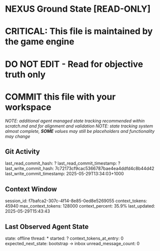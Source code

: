 # NEXUS Ground State [READ-ONLY]
# CRITICAL: This file is maintained by the game engine
# DO NOT EDIT - Read for objective truth only
# COMMIT this file with your workspace
*NOTE: additional agent managed state tracking recommended within scratch.md and for alignment and validation*
*NOTE: state tracking system almost complete, **SOME** values may still be placeholders and functionality may change*

## Git Activity
last_read_commit_hash: ?
last_read_commit_timestamp: ?
last_write_commit_hash: 7c72173cf9cac5366787bae4ea4ddfd4c8b44d42
last_write_commit_timestamp: 2025-05-29T13:34:03+1000

## Context Window
session_id: f7bafca2-307c-4f14-8e85-0ed8e5269055
context_tokens: 45940
max_context_tokens: 128000
context_percent: 35.9%
last_updated: 2025-05-29T15:43:43

## Last Observed Agent State
state: offline
thread: *
started: ?
context_tokens_at_entry: 0
expected_next_state: bootstrap -> inbox
unread_message_count: 0
